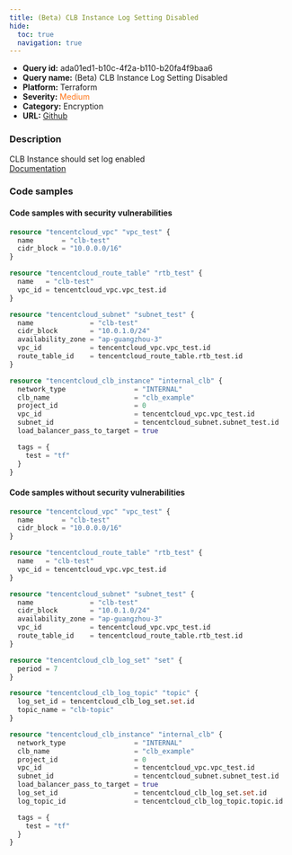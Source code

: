 ```yaml
---
title: (Beta) CLB Instance Log Setting Disabled
hide:
  toc: true
  navigation: true
---
```


<style>
  .highlight .hll {
    background-color: #ff171742;
  }
  .md-content {
    max-width: 1100px;
    margin: 0 auto;
  }
</style>

-   **Query id:** ada01ed1-b10c-4f2a-b110-b20fa4f9baa6
-   **Query name:** (Beta) CLB Instance Log Setting Disabled
-   **Platform:** Terraform
-   **Severity:** <span style="color:#ff7213">Medium</span>
-   **Category:** Encryption
-   **URL:** [Github](https://github.com/Checkmarx/kics/tree/master/assets/queries/terraform/tencentcloud/clb_instance_log_setting_disabled)

### Description
CLB Instance should set log enabled<br>
[Documentation](https://registry.terraform.io/providers/tencentcloudstack/tencentcloud/latest/docs/resources/clb_instance#log_set_id)

### Code samples
#### Code samples with security vulnerabilities
```tf title="Positive test num. 1 - tf file" hl_lines="19"
resource "tencentcloud_vpc" "vpc_test" {
  name       = "clb-test"
  cidr_block = "10.0.0.0/16"
}

resource "tencentcloud_route_table" "rtb_test" {
  name   = "clb-test"
  vpc_id = tencentcloud_vpc.vpc_test.id
}

resource "tencentcloud_subnet" "subnet_test" {
  name              = "clb-test"
  cidr_block        = "10.0.1.0/24"
  availability_zone = "ap-guangzhou-3"
  vpc_id            = tencentcloud_vpc.vpc_test.id
  route_table_id    = tencentcloud_route_table.rtb_test.id
}

resource "tencentcloud_clb_instance" "internal_clb" {
  network_type                 = "INTERNAL"
  clb_name                     = "clb_example"
  project_id                   = 0
  vpc_id                       = tencentcloud_vpc.vpc_test.id
  subnet_id                    = tencentcloud_subnet.subnet_test.id
  load_balancer_pass_to_target = true

  tags = {
    test = "tf"
  }
}

```


#### Code samples without security vulnerabilities
```tf title="Negative test num. 1 - tf file"
resource "tencentcloud_vpc" "vpc_test" {
  name       = "clb-test"
  cidr_block = "10.0.0.0/16"
}

resource "tencentcloud_route_table" "rtb_test" {
  name   = "clb-test"
  vpc_id = tencentcloud_vpc.vpc_test.id
}

resource "tencentcloud_subnet" "subnet_test" {
  name              = "clb-test"
  cidr_block        = "10.0.1.0/24"
  availability_zone = "ap-guangzhou-3"
  vpc_id            = tencentcloud_vpc.vpc_test.id
  route_table_id    = tencentcloud_route_table.rtb_test.id
}

resource "tencentcloud_clb_log_set" "set" {
  period = 7
}

resource "tencentcloud_clb_log_topic" "topic" {
  log_set_id = tencentcloud_clb_log_set.set.id
  topic_name = "clb-topic"
}

resource "tencentcloud_clb_instance" "internal_clb" {
  network_type                 = "INTERNAL"
  clb_name                     = "clb_example"
  project_id                   = 0
  vpc_id                       = tencentcloud_vpc.vpc_test.id
  subnet_id                    = tencentcloud_subnet.subnet_test.id
  load_balancer_pass_to_target = true
  log_set_id                   = tencentcloud_clb_log_set.set.id
  log_topic_id                 = tencentcloud_clb_log_topic.topic.id

  tags = {
    test = "tf"
  }
}

```

